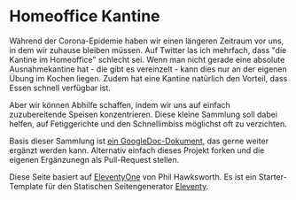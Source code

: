 # Homeoffice Kantine

Während der Corona-Epidemie haben wir einen längeren Zeitraum vor uns, in dem wir zuhause bleiben müssen. Auf Twitter las ich mehrfach, dass "die Kantine im Homeoffice" schlecht sei. Wenn man nicht gerade eine absolute Ausnahmekantine hat - die gibt es vereinzelt - kann dies nur an der eigenen Übung im Kochen liegen. Zudem hat eine Kantine natürlich den Vorteil, dass Essen schnell verfügbar ist.

Aber wir können Abhilfe schaffen, indem wir uns auf einfach zuzubereitende Speisen konzentrieren. Diese kleine Sammlung soll dabei helfen, auf Fetiggerichte und den Schnellimbiss möglichst oft zu verzichten.

Basis dieser Sammlung ist [ein GoogleDoc-Dokument](https://docs.google.com/document/d/1mwB8c1QlyyUqDCTcn9XJN40UPImn0CnPtqCK8ubxXwI/edit?usp=sharing), das gerne  weiter ergänzt werden kann. Alternativ einfach dieses Projekt forken und die eigenen Ergänzunegn als Pull-Request stellen.

Diese Seite basiert auf [EleventyOne](https://github.com/philhawksworth/eleventyone) von Phil Hawksworth. Es ist ein Starter-Template für den Statischen Seitengenerator [Eleventy](https://11ty.io).
